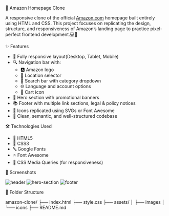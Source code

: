 
🛒 Amazon Homepage Clone

A responsive clone of the official [Amazon.com](https://www.amazon.com) homepage built entirely using HTML and CSS. 
This project focuses on replicating the design, structure, and responsiveness of Amazon’s landing page to practice pixel-perfect frontend development.💻🎨

✨ Features

- 📱 Fully responsive layout(Desktop, Tablet, Mobile)
- 🔍 Navigation bar with:
  - 🅰️ Amazon logo
  - 📍 Location selector
  - 🔎 Search bar with category dropdown
  - 🌐 Language and account options
  - 🛒 Cart icon
- 🎯 Hero section with promotional banners
- 📚 Footer with multiple link sections, legal & policy notices
- 🎨 Icons replicated using SVGs or Font Awesome
- 🧼 Clean, semantic, and well-structured codebase

🛠️ Technologies Used

- 🧾 HTML5
- 🎨 CSS3
- 🔤 Google Fonts
- ⭐ Font Awesome
- 📱 CSS Media Queries (for responsiveness)


📸 Screenshots

![header](https://github.com/user-attachments/assets/3e3f8f8b-44bc-4ce9-b4e1-1d7c355a740f)
![hero-section](https://github.com/user-attachments/assets/76c69383-7aa9-4ef9-80a0-5bba8f7ec66c)
![footer](https://github.com/user-attachments/assets/d3682532-9aab-4341-96ed-0730ddc4041c)

📁 Folder Structure

amazon-clone/
├── index.html
├── style.css
├── assets/
│   ├── images
│   └── icons
├── README.md

























